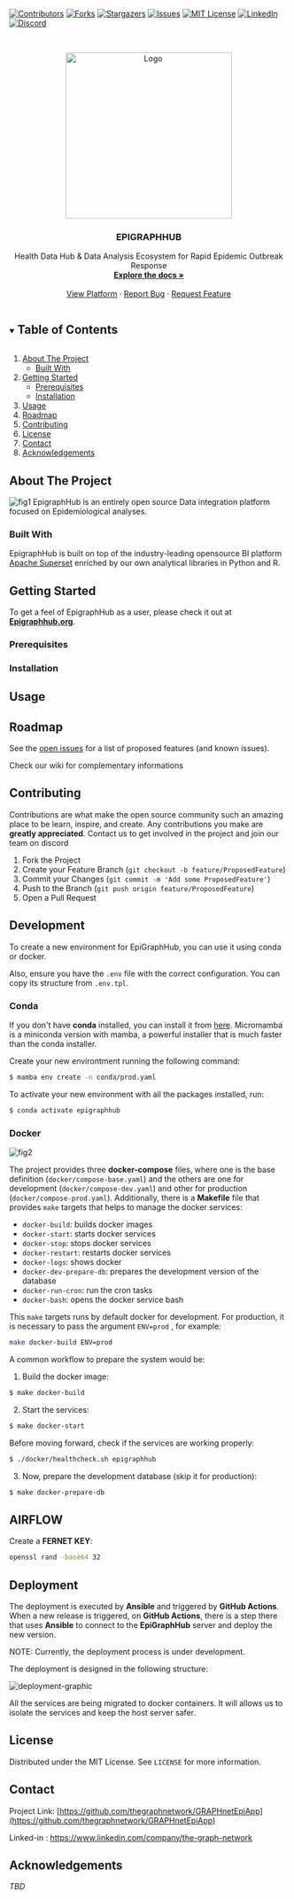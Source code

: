 
<!--
*** Template found on
*** https://github.com/othneildrew/Best-README-Template/blob/master/BLANK_README.md
*** To avoid retyping too much info. Do a search and replace for the following:
*** github_username, repo_name, twitter_handle, email, project_title, project_description
-->



<!-- PROJECT SHIELDS -->
<!--
*** I'm using markdown "reference style" links for readability.
*** Reference links are enclosed in brackets [ ] instead of parentheses ( ).
*** See the bottom of this document for the declaration of the reference variables
*** for contributors-url, forks-url, etc. This is an optional, concise syntax you may use.
*** https://www.markdownguide.org/basic-syntax/#reference-style-links
-->
[![Contributors][contributors-shield]][contributors-url]
[![Forks][forks-shield]][forks-url]
[![Stargazers][stars-shield]][stars-url]
[![Issues][issues-shield]][issues-url]
[![MIT License][license-shield]][license-url]
[![LinkedIn][linkedin-shield]][linkedin-url]
[![Discord][discord-shield]][discord-url]



<!-- PROJECT LOGO -->
<br />
<p align="center">
  <a href="https://github.com/thegraphnetwork/EpiGraphHub">
    <img src="images/EGH.png" alt="Logo" width="300" height=300" >
  </a>

  <h3 align="center">EPIGRAPHHUB</h3>

  <p align="center">
    Health Data Hub & Data Analysis Ecosystem for Rapid Epidemic Outbreak Response
    <br />
    <a href="https://epigraphhub.readthedocs.io"><strong>Explore the docs »</strong></a>
    <br />
    <br />
    <a href="https://epigraphhub.org">View Platform</a>
    ·
    <a href="https://github.com/thegraphnetwork/GRAPHnetEpiApp/issues">Report Bug</a>
    ·
    <a href="https://github.com/thegraphnetwork/GRAPHnetEpiApp/issues">Request Feature</a>
  </p>
</p>



<!-- TABLE OF CONTENTS -->
<details open="open">
  <summary><h2 style="display: inline-block">Table of Contents</h2></summary>
  <ol>
    <li>
      <a href="#about-the-project">About The Project</a>
      <ul>
        <li><a href="#built-with">Built With</a></li>
      </ul>
    </li>
    <li>
      <a href="#getting-started">Getting Started</a>
      <ul>
        <li><a href="#prerequisites">Prerequisites</a></li>
        <li><a href="#installation">Installation</a></li>
      </ul>
    </li>
    <li><a href="#usage">Usage</a></li>
    <li><a href="#roadmap">Roadmap</a></li>
    <li><a href="#contributing">Contributing</a></li>
    <li><a href="#license">License</a></li>
    <li><a href="#contact">Contact</a></li>
    <li><a href="#acknowledgements">Acknowledgements</a></li>
  </ol>
</details>



<!-- ABOUT THE PROJECT -->
## About The Project
![fig1](https://user-images.githubusercontent.com/140123/165057109-f09d6e8d-6ca2-405f-b912-7e068f20e39a.png)
EpigraphHub is an entirely open source Data integration platform focused on Epidemiological analyses.



### Built With

EpigraphHub is built on top of the industry-leading opensource BI platform [Apache Superset](https://superset.apache.org) enriched by our own analytical libraries in Python and R.



<!-- GETTING STARTED -->
## Getting Started
To get a feel of EpigraphHub as a user, please check it out at **[Epigraphhub.org](https://epigraphhub.org)**.


### Prerequisites



### Installation




<!-- USAGE EXAMPLES -->
## Usage


<!-- ARCHITECURE -->




<!-- ROADMAP -->
## Roadmap

See the [open issues](https://github.com/thegraphnetwork/GRAPHnetEpiApp/issues) for a list of proposed features (and known issues).

Check our wiki for complementary informations



<!-- CONTRIBUTING -->
## Contributing

Contributions are what make the open source community such an amazing place to be learn, inspire, and create. Any contributions you make are **greatly appreciated**.
Contact us to get involved in the project and join our team on discord

1. Fork the Project
2. Create your Feature Branch (`git checkout -b feature/ProposedFeature`)
3. Commit your Changes (`git commit -m 'Add some ProposedFeature'`)
4. Push to the Branch (`git push origin feature/ProposedFeature`)
5. Open a Pull Request


<!-- LICENSE -->
## Development

To create a new environment for EpiGraphHub, you can use it using
conda or docker.

Also, ensure you have the `.env` file with the correct configuration.
You can copy its structure from `.env.tpl`.

### Conda

If you don't have **conda** installed, you can install it from
[here](https://github.com/mamba-org/mamba#micromamba). Micromamba
is a miniconda version with mamba, a powerful installer that is much
faster than the conda installer.

Create your new environtment running the following command:

```bash
$ mamba env create -n conda/prod.yaml
```

To activate your new environment with all the packages installed, run:

```bash
$ conda activate epigraphhub
```

### Docker

![fig2](https://user-images.githubusercontent.com/140123/165057193-c5a2b2a2-8f30-426d-9bac-8f559c01265d.png)


The project provides three **docker-compose** files, where one is the base
definition (`docker/compose-base.yaml`) and the others are one for
development (`docker/compose-dev.yaml`) and other for production
(`docker/compose-prod.yaml`). Additionally, there is a **Makefile**
file that provides `make` targets that helps to manage the docker services:

- `docker-build`: builds docker images
- `docker-start`: starts docker services
- `docker-stop`: stops docker services
- `docker-restart`: restarts docker services
- `docker-logs`: shows docker
- `docker-dev-prepare-db`: prepares the development version of the database
- `docker-run-cron`: run the cron tasks
- `docker-bash`: opens the docker service bash

This `make` targets runs by default docker for development. For production,
it is necessary to pass the argument `ENV=prod` , for example:

```bash
make docker-build ENV=prod
```

A common workflow to prepare the system would be:

1. Build the docker image:

```bash
$ make docker-build
```

2. Start the services:

```bash
$ make docker-start
```

Before moving forward, check if the services are working properly:

```bash
$ ./docker/healthcheck.sh epigraphhub
```

3. Now, prepare the development database (skip it for production):

```bash
$ make docker-prepare-db
```

## AIRFLOW

Create a **FERNET KEY**:

```bash
openssl rand -base64 32
```

## Deployment

The deployment is executed by **Ansible** and triggered by **GitHub Actions**.
When a new release is triggered, on **GitHub Actions**, there is a step
there that uses **Ansible** to connect to the **EpiGraphHub** server
and deploy the new version.

NOTE: Currently, the deployment process is under development.

The deployment is designed in the following structure:

![deployment-graphic](images/deployment.png)

All the services are being migrated to docker containers. It will allows us
to isolate the services and keep the host server safer.

<!-- LICENSE -->
## License

Distributed under the MIT License. See `LICENSE` for more information.


<!-- CONTACT -->
## Contact

Project Link: [https://github.com/thegraphnetwork/GRAPHnetEpiApp](https://github.com/thegraphnetwork/GRAPHnetEpiApp)

Linked-in : https://www.linkedin.com/company/the-graph-network



<!-- ACKNOWLEDGEMENTS -->
## Acknowledgements

*TBD*





<!-- MARKDOWN LINKS & IMAGES -->
<!-- https://www.markdownguide.org/basic-syntax/#reference-style-links -->
[contributors-shield]: https://img.shields.io/github/contributors/thegraphnetwork/GRAPHnetEpiApp.svg?style=for-the-badge
[contributors-url]: https://github.com/thegraphnetwork/GRAPHnetEpiApp/graphs/contributors
[forks-shield]: https://img.shields.io/github/forks/thegraphnetwork/GRAPHnetEpiApp.svg?style=for-the-badge
[forks-url]: https://github.com/thegraphnetwork/GRAPHnetEpiApp/network/members
[stars-shield]: https://img.shields.io/github/stars/thegraphnetwork/GRAPHnetEpiApp.svg?style=for-the-badge
[stars-url]: https://github.com/thegraphnetwork/GRAPHnetEpiApp/stargazers
[issues-shield]: https://img.shields.io/github/issues/thegraphnetwork/GRAPHnetEpiApp.svg?style=for-the-badge
[issues-url]: https://github.com/thegraphnetwork/GRAPHnetEpiApp/issues
[license-shield]: https://img.shields.io/github/license/thegraphnetwork/GRAPHnetEpiApp.svg?style=for-the-badge
[license-url]: https://github.com/thegraphnetwork/GRAPHnetEpiApp/blob/master/LICENSE.txt
[linkedin-shield]: https://img.shields.io/badge/-LinkedIn-black.svg?style=for-the-badge&logo=linkedin&colorB=555
[linkedin-url]: https://www.linkedin.com/company/the-graph-network
[discord-shield]: https://img.shields.io/discord/865572405229518878?color=%235460e6&label=DISCORD&style=for-the-badge
[discord-url]: https://discord.gg/56thARPrnJ
